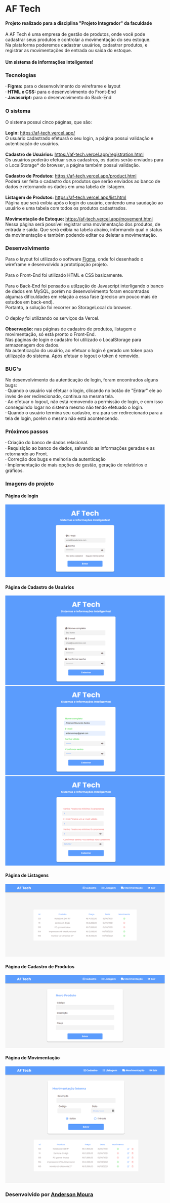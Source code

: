 # AF Tech

#### Projeto realizado para a disciplina "Projeto Integrador" da faculdade

A AF Tech é uma empresa de gestão de produtos, onde você pode cadastrar seus produtos e controlar a movimentação do seu estoque.
<br>
Na plataforma poderemos cadastrar usuários, cadastrar produtos, e registrar as movimentações de entrada ou saída do estoque.

#### Um sistema de informações inteligentes!

### Tecnologias

&#67871; <strong>Figma:</strong> para o desenvolvimento do wireframe e layout
<br>
&#67871; <strong>HTML e CSS:</strong> para  o desenvolvimento do Front-End
<br>
&#67871; <strong>Javascript:</strong> para o desenvolvimento do Back-End

### O sistema

O sistema possui cinco páginas, que são:
<br>
<br>
<strong>Login:</strong> <a>https://af-tech.vercel.app/</a>
<br>
O usuário cadastrado efetuará o seu login, a página possui validação e autenticação de usuários.
<br>
<br>
<strong>Cadastro de Usuários:</strong> <a>https://af-tech.vercel.app/registration.html</a>
<br>
Os usuários poderão efetuar seus cadastros, os dados serão enviados para o LocalStorage* do browser, a página também possui validação.
<br>
<br>
<strong>Cadastro de Produtos:</strong> <a>https://af-tech.vercel.app/product.html</a>
<br>
Poderá ser feita o cadastro dos produtos que serão enviados ao banco de dados e retornando os dados em uma tabela de listagem.
<br>
<br>
<strong>Listagem de Produtos:</strong> <a>https://af-tech.vercel.app/list.html</a>
<br>
Página que será exibia após o login do usuário, contendo uma saudação ao usuário e uma tabela com todos os produtos cadastrados.
<br>
<br>
<strong>Movimentação de Estoque:</strong> <a>https://af-tech.vercel.app/movement.html</a>
<br>
Nessa página será possível registrar uma movimentação dos produtos, de entrada e saída. Que será exibia na tabela abaixo, informando qual o status da movimentação e também podendo editar ou deletar a movimentação.

### Desenvolvimento
Para o layout foi utilizado o software <a href="https://www.figma.com/file/o0NQsHuA2EKTzNKfifqrY5/AF-Tech---teste-de-entrevista?node-id=0%3A1">Figma</a>, onde foi desenhado o wireframe e desenvolvido a prototipação projeto.
<br>
<br>
Para o Front-End foi utilizado HTML e CSS basicamente.
<br>
<br>
Para o Back-End foi pensado a utilzação do Javascript interligando o banco de dados em MySQL, porém no desenvolvimento foram encontradas algumas dificuldades em relação a essa fase (preciso um pouco mais de estudos em back-end).
<br>
Portanto, a solução foi recorrer ao StorageLocal do browser.
<br>
<br>
O deploy foi utilizando os serviços da Vercel.
<br>
<br>
<strong>Observação:</strong> nas páginas de cadastro de produtos, listagem e movimentação, só está pronto o Front-End.
<br> 
Nas páginas de login e cadastro foi utilizado o LocalStorage para armazenagem dos dados.
<br>
Na autenticação do usuário, ao efetuar o login é gerado um token para utilização do sistema. Após efetuar o logout o token é removido.

### BUG's
No desenvolvimento da autenticação de login, foram encontrados alguns bugs:
<br>
&#67871; Quando o usuário vai efetuar o login, clicando no botão de "Entrar" ele ao invés de ser redirecionado, continua na mesma tela.
<br>
&#67871; Ao efetuar o logout, não está removendo a permissão de login, e com isso conseguindo logar no sistema mesmo não tendo efetuado o login.
<br>
&#67871; Quando o usuário termina seu cadastro, era para ser redirecionado para a tela de login, porém o mesmo não está acontencendo.

### Próximos passos
&#67871; Criação do banco de dados relacional.
<br>
&#67871; Requisição ao banco de dados, salvando as informações geradas e as retornando ao Front.
<br>
&#67871; Correção dos bugs e melhoria da autenticação
<br>
&#67871; Implementação de mais opções de gestão, geração de relatórios e gráficos.

### Imagens do projeto

#### Página de login
<img src="https://github.com/andersonmwp/af-tech/blob/master/img-readme/login.png" />

#### Página de Cadastro de Usuários
<img src="https://github.com/andersonmwp/af-tech/blob/master/img-readme/cadastro-usuario.png" />
<br>
<img src="https://github.com/andersonmwp/af-tech/blob/master/img-readme/cadastro-autenticacao.png" />
<br>
<img src="https://github.com/andersonmwp/af-tech/blob/master/img-readme/cadastro-autenticacao2.png" />

#### Página de Listagens
<img src="https://github.com/andersonmwp/af-tech/blob/master/img-readme/listagem.png" />

#### Página de Cadastro de Produtos
<img src="https://github.com/andersonmwp/af-tech/blob/master/img-readme/cadastro-produtos.png" />

#### Página de Movimentação
<img src="https://github.com/andersonmwp/af-tech/blob/master/img-readme/movimenta%C3%A7%C3%A3o.png" />

### Desenvolvido por <a href="https://www.linkedin.com/in/andersonmwp/">Anderson Moura</a>
